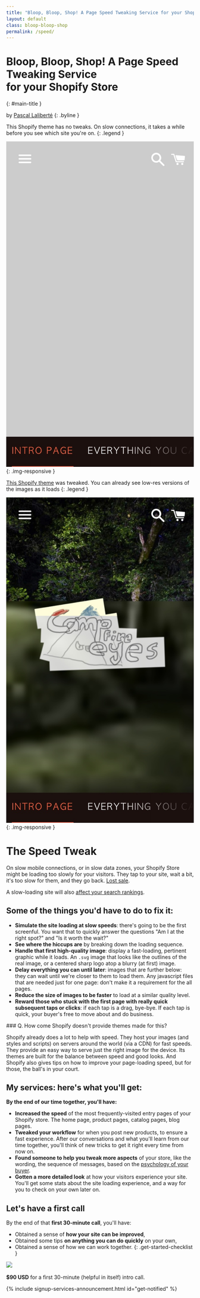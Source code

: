 ```yaml
---
title: "Bloop, Bloop, Shop! A Page Speed Tweaking Service for your Shopify Store"
layout: default
class: bloop-bloop-shop
permalink: /speed/
---
```


# Bloop, Bloop, Shop! <span class="tagline">A Page Speed Tweaking Service <br class="hide-mobile">for your Shopify Store</span>
{: #main-title }

by [Pascal Laliberté][pascallaliberte]
{: .byline }

<div class="clearfix demo-images" markdown="1">
  <div class="left demo-image" markdown="1">

  This Shopify theme has no tweaks. On slow connections, it takes a while before you see which site you're on.
  {: .legend }

  ![Shopify Store loading slowly, no tweaking, showing nothing](/assets/images/demo-slow-connection.jpg){: .img-responsive }
  </div>
  <div class="right demo-image light-text" markdown="1">

  [This Shopify theme](https://campfire-eyes.myshopify.com) was tweaked. You can already see low-res versions of the images as it loads
  {: .legend }

  ![Shopify Store loading slowly, with tweaking, showing low-res versions of the background and logo](/assets/images/demo-tweaked-site.jpg){: .img-responsive }
  </div>
</div>

# The Speed Tweak

On slow mobile connections, or in slow data zones, your Shopify Store might be loading too slowly for your visitors. They tap to your site, wait a bit, it's too slow for them, and they go back. [Lost sale][lost-sales].

A slow-loading site will also [affect your search rankings][search-rankings].

[lost-sales]: https://www.shopify.ca/partners/blog/18840023-how-to-optimize-themes-for-performance
[search-rankings]: https://www.shopify.ca/enterprise/60726275-page-speed-are-slow-loading-pages-killing-your-growth

## Some of the things you'd have to do to fix it:

* **Simulate the site loading at slow speeds**: there's going to be the first screenful. You want that to quickly answer the questions "Am I at the right spot?" and "Is it worth the wait?"
* **See where the hiccups are** by breaking down the loading sequence.
* **Handle that first high-quality image**: display a fast-loading, pertinent graphic while it loads. An `.svg` image that looks like the outlines of the real image, or a centered sharp logo atop a blurry (at first) image.
* **Delay everything you can until later**: images that are further below: they can wait until we're closer to them to load them. Any javascript files that are needed just for one page: don't make it a requirement for the all pages.
* **Reduce the size of images to be faster** to load at a similar quality level.
* **Reward those who stuck with the first page with really quick subsequent taps or clicks**: if each tap is a drag, bye-bye. If each tap is quick, your buyer's free to move about and do business.

<div class="clarification" markdown="1">
### Q. How come Shopify doesn't provide themes made for this?

Shopify already does a lot to help with speed. They host your images (and styles and scripts) on servers around the world (via a CDN) for fast speeds. They provide an easy way to serve just the right image for the device. Its themes are built for the balance between speed and good looks. And Shopify also gives tips on how to improve your page-loading speed, but for those, the ball's in your court.
</div>

## My services: here's what you'll get:

**By the end of our time together, you'll have:**

* **Increased the speed** of the most frequently-visited entry pages of your Shopify store. The home page, product pages, catalog pages, blog pages.
* **Tweaked your workflow** for when you post new products, to ensure a fast experience. After our conversations and what you'll learn from our time together, you'll think of new tricks to get it right every time from now on.
* **Found someone to help you tweak more aspects** of your store, like the wording, the sequence of messages, based on the [psychology of your buyer][jtbd].
* **Gotten a more detailed look** at how your visitors experience your site. You'll get some stats about the site loading experience, and a way for you to check on your own later on.

## Let's have a first call

By the end of that **first 30-minute call**, you'll have:

* Obtained a sense of **how your site can be improved**,
* Obtained some tips **on anything you can do quickly** on your own,
* Obtained a sense of how we can work together.
{: .get-started-checklist }

<div class="text-center" markdown="1">
<img src="https://www.appointletcdn.com/loader/buttons/F1C40F.png" data-appointlet-organization="pascallaliberte" data-appointlet-service="49625"><script src="https://www.appointletcdn.com/loader/loader.min.js" async="" defer=""></script>

**$90 USD** for a first 30-minute (helpful in itself) intro call.
</div>

{% include signup-services-announcement.html id="get-notified" %}

[jtbd]: https://pascallaliberte.me/jtbd/hub/
[pascallaliberte]: https://pascallaliberte.me/